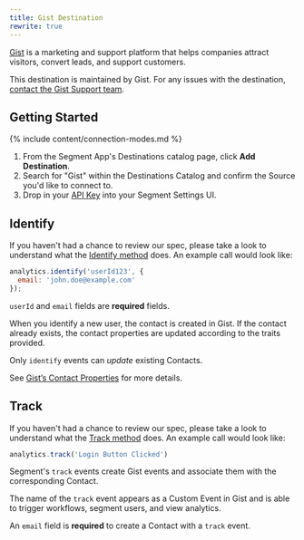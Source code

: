 ```yaml
---
title: Gist Destination
rewrite: true
---
```

[Gist](https://getgist.com/?utm_source=segmentio&utm_medium=docs&utm_campaign=partners) is a marketing and support platform that helps companies attract visitors, convert leads, and support customers.

This destination is maintained by Gist. For any issues with the destination, [contact the Gist Support team](mailto:support@getgist.com).

## Getting Started
{% include content/connection-modes.md %}

1. From the Segment App's Destinations catalog page, click **Add Destination**.
2. Search for "Gist" within the Destinations Catalog and confirm the Source you'd like to connect to.
3. Drop in your [API Key](https://app.getgist.com/projects/_/settings/api-key) into your Segment Settings UI.

## Identify
If you haven't had a chance to review our spec, please take a look to understand what the [Identify method](https://segment.com/docs/connections/spec/identify/) does. An example call would look like:

```js
analytics.identify('userId123', {
  email: 'john.doe@example.com'
});
```

`userId` and `email` fields are **required** fields.

When you identify a new user, the contact is created in Gist. If the contact already exists, the contact properties are updated according to the traits provided.

Only `identify` events can *update* existing Contacts.

See [Gist’s Contact Properties](https://docs.getgist.com/article/241-contact-properties-glossary) for more details.

## Track
If you haven't had a chance to review our spec, please take a look to understand what the [Track method](https://segment.com/docs/connections/spec/track/) does. An example call would look like:

```js
analytics.track('Login Button Clicked')
```

Segment's `track` events create Gist events and associate them with the corresponding Contact.

The name of the `track` event appears as a Custom Event in Gist and is able to trigger workflows, segment users, and view analytics.

An `email` field is **required** to create a Contact with a `track` event.
